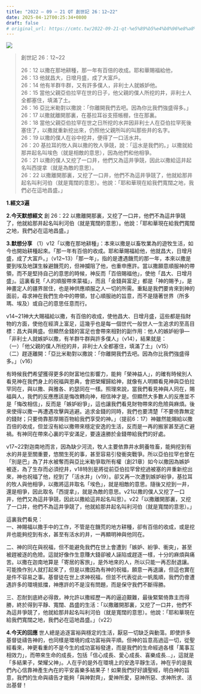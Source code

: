 ```yaml
---
title: "2022 – 09 – 21 QT 創世記 26：12~22"
date: 2025-04-12T00:25:34+0800
draft: false
# original_url: https://cmtc.tw/2022-09-21-qt-%e5%89%b5%e4%b8%96%e8%a8%98-26%ef%bc%9a1222
---
```


![](/images/qt.jpg)
> 創世記 26：12\~22
>
> 26：12 以撒在那地耕種，那一年有百倍的收成。耶和華賜福給他，  
> 26：13 他就昌大，日增月盛，成了大富戶。  
> 26：14 他有羊群牛群，又有許多僕人，非利士人就嫉妒他。  
> 26：15 當他父親亞伯拉罕在世的日子，他父親的僕人所挖的井，非利士人全都塞住，填滿了土。  
> 26：16 亞比米勒對以撒說：「你離開我們去吧。因為你比我們強盛得多。」  
> 26：17 以撒就離開那裏，在基拉耳谷支搭帳棚，住在那裏。  
> 26：18 當他父親亞伯拉罕在世之日所挖的水井因非利士人在亞伯拉罕死後塞住了，以撒就重新挖出來，仍照他父親所叫的叫那些井的名字。  
> 26：19 以撒的僕人在谷中挖井，便得了一口活水井。  
> 26：20 基拉耳的牧人與以撒的牧人爭競，說：「這水是我們的。」以撒就給那井起名叫埃色（就是相敵的意思），因為他們和他相爭。  
> 26：21 以撒的僕人又挖了一口井，他們又為這井爭競，因此以撒給這井起名叫西提拿（就是為敵的意思）。  
> 26：22 以撒離開那裏，又挖了一口井，他們不為這井爭競了，他就給那井起名叫利河伯（就是寬闊的意思）。他說：「耶和華現在給我們寬闊之地，我們必在這地昌盛。」

**1.經文3遍**

**2.今天默想經文**
創 26：22 以撒離開那裏，又挖了一口井，他們不為這井爭競了，他就給那井起名叫利河伯（就是寬闊的意思）。他說：「耶和華現在給我們寬闊之地，我們必在這地昌盛。」

**3.默想分享**
（1）v12「以撒在那地耕種」：本來以撒是以畜牧業為的遊牧生活，如今也開始耕種起來。「那一年有百倍的收成。耶和華賜福給他，他就昌大，日增月盛，成了大富戶。」（v12\~13）「那一年」，指的是遭遇饑荒的那一年，本來以撒是要到埃及地謀生躲避饑荒的，但神攔阻了他，也重申應許。當以撒願意順服神的帶領，而不是堅持自己的意思的時候，神反而「百倍賜福他」，使他「昌大、日增月盛」。這裏看見「人的順服帶來蒙福」，而且「金錢與富足」都是「神的賜予」，是神畫定人的疆界居住，也是神供應順服之人一切的所需。重點是我們要肯來到神的面前，尋求神在我們生命中的帶領，甘心順服祂的旨意，而不是隨著世界（所多瑪、埃及）或自己的意思任意而行。

v14\~21神大大賜福給以撒，有百倍的收成，使他昌大、日增月盛，這些都是指財物的方面，使他在經濟上富足，這幾乎也是每一個世代一般世人一生追求的至高目標：昌大與興盛。但顯然金錢的富足也會帶來相對的副作用：他人的嫉妒紛爭—「非利士人就嫉妒以撒，有羊群牛群與許多僕人」（v14），結果就是：  
（一）「他父親的僕人所挖的井，非利士人全都塞住，填滿了土」（v15）  
（二）趕逐離開：「亞比米勒對以撒說：「你離開我們去吧。因為你比我們強盛得多。」（v16）

有時候我們希望獲得更多的財富地位影響力，能夠「榮神益人」，的確有時候別人看見神在我們身上的祝福與恩典，會把榮耀歸給神，就像有人明顯看見神與亞伯拉罕同在，與以撒、與雅各、約瑟同在一樣。照理來說，當我們看見神與人同在，賜福與人，我們的反應應該是悔改轉向神，相信神才是。但顯然大多數人的反應並不是「悔改相信」，反而是「嫉妒紛爭」，這也讓我們看見財物帶來的危險與麻煩。後來使得以撒一再遭遇攻擊與逃避。追求金錢的同時，我們也要清楚「不要倚靠無定的錢財；只要倚靠那厚賜百物給我們享受的神。」（提前6：17）神雖然能賜給以撒百倍的收成，但並沒有給以撒帶來穩定安逸的生活，反而是一再的搬家甚至逃亡避禍。有神同在帶來心裏的平安滿足，要遠遠勝於金錢帶給我們的好處。

v17\~22對迦南地而言，因為缺少河流，牧人主要依靠井水飼養牲畜，能夠挖到有水的井是至關重要，悠關生死的事，甚至容易引發衝突戰爭。所以亞伯拉罕也曾在「別是巴」為了井水被奪而與亞比米勒爭取所有權（創21章）如今以撒因為嫉妒被逐，為了生存而必須挖井，v18特別是將從前亞伯拉罕曾挖過被塞的井重新挖出來，神也祝福了他，挖到了「活水井」（v19）。卻又再一次遭到嫉妒紛爭，基拉耳的牧人與他相爭，以撒將這井取名「埃色」，就是相敵的意思。隨後又挖到一井，還是相爭，因此取名「西提拿」，就是為敵的意思。v21以撒的僕人又挖了一口井，他們又為這井爭競，因此以撒給這井起名叫思）。v22「以撒離開那裏，又挖了一口井，他們不為這井爭競了，他就給那井起名叫利河伯（就是寬闊的意思）。」

這裏我們看見：  
一、神賜福以撒手中的工作，不管是在饑荒的地方耕種，卻有百倍的收成，或是挖井也能夠挖到有水，甚至有活水的井，一再顯明神與他同在。

二、神的同在與祝福，但不能避免我們在世上會遭到「嫉妒、紛爭、衝突」，甚至被趕被逐的危險。這就好像作生意賺大錢卻被人誣陷或趕逐一樣，十分的麻煩與痛苦。以撒在迦南地算是「寄居的客旅」，是外地來的人，所以只能一再忍耐退讓。可能換作別人就打起來了，但是以撒因為有神的祝福，願意一再退讓，但這也實在是件不容易之事。基督徒在世上求神祝福，但並不代表從此一帆風順，我們仍會遭遇許多的環境抵擋，神應許的不是沒有問題，而是保守我們不斷得勝。

三、忍耐到底終必得救，神允許以撒經歷一再的逼迫艱難，最後緊緊倚靠主而得勝，終於得到平靜、寬闊、昌盛的生活：「以撒離開那裏，又挖了一口井，他們不為這井爭競了，他就給那井起名叫利河伯（就是寬闊的意思）。他說：「耶和華現在給我們寬闊之地，我們必在這地昌盛。」（v22）

**4.今天的回應**
世人總是追逐富裕與穩定的生活，厭惡一切缺乏與動蕩。即使許多基督徒禱告神的，也同樣是環境的成功富裕與平順。但神的旨意高過這一切，從聖經看來，神更看重的不是今生的成功富裕發達，而是我們的生命經過各樣「萬事互相效力」，而帶來生命的成長，包括「信心成長、愛心成長、喜樂成長…」，這就是「多結果子，榮耀父神」。人在乎的是外在環境上的安逸平靜生活，神在乎的是我們內心信靠神產生內在的平安喜樂多結果子！如果我們好好讀聖經，明白神的旨意，我們的生命與禱告才能夠「與神對齊」，愛神所愛，惡神所惡、求神所求、活出基督！
